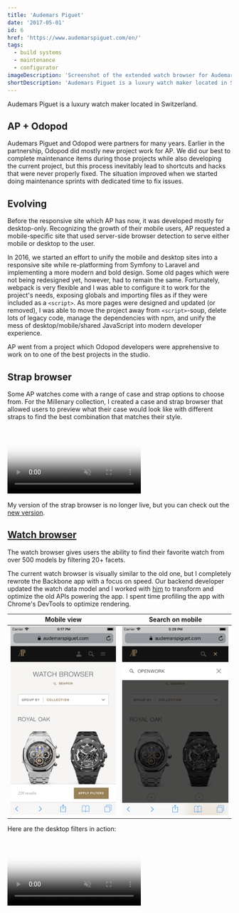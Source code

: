 ```yaml
---
title: 'Audemars Piguet'
date: '2017-05-01'
id: 6
href: 'https://www.audemarspiguet.com/en/'
tags:
  - build systems
  - maintenance
  - configurator
imageDescription: 'Screenshot of the extended watch browser for Audemars Piguet showing filters and watches.'
shortDescription: 'Audemars Piguet is a luxury watch maker located in Switzerland.'
---
```


Audemars Piguet is a luxury watch maker located in Switzerland.

## AP + Odopod

Audemars Piguet and Odopod were partners for many years. Earlier in the partnership, Odopod did mostly new project work for AP. We did our best to complete maintenance items during those projects while also developing the current project, but this process inevitably lead to shortcuts and hacks that were never properly fixed. The situation improved when we started doing maintenance sprints with dedicated time to fix issues.

## Evolving

Before the responsive site which AP has now, it was developed mostly for desktop-only. Recognizing the growth of their mobile users, AP requested a mobile-specific site that used server-side browser detection to serve either mobile or desktop to the user.

In 2016, we started an effort to unify the mobile and desktop sites into a responsive site while re-platforming from Symfony to Laravel and implementing a more modern and bold design. Some old pages which were not being redesigned yet, however, had to remain the same. Fortunately, webpack is very flexible and I was able to configure it to work for the project's needs, exposing globals and importing files as if they were included as a `<script>`. As more pages were designed and updated (or removed), I was able to move the project away from `<script>`-soup, delete lots of legacy code, manage the dependencies with npm, and unify the mess of desktop/mobile/shared JavaScript into modern developer experience.

AP went from a project which Odopod developers were apprehensive to work on to one of the best projects in the studio.

## Strap browser

Some AP watches come with a range of case and strap options to choose from. For the Millenary collection, I created a case and strap browser that allowed users to preview what their case would look like with different straps to find the best combination that matches their style.

<!-- markdownlint-disable MD033 -->
<video muted playsinline controls loop poster="/strap-browser-poster.png">
  <source src="strap-browser.webm" type="video/webm; codecs=vp9,vorbis">
  <source src="strap-browser.mp4" type="video/mp4">
</video>

My version of the strap browser is no longer live, but you can check out the [new version](https://www.audemarspiguet.com/en/strap-browser/).

## [Watch browser](https://www.audemarspiguet.com/en/watch-browser/)

The watch browser gives users the ability to find their favorite watch from over 500 models by filtering 20+ facets.

The current watch browser is visually similar to the old one, but I completely rewrote the Backbone app with a focus on speed. Our backend developer updated the watch data model and I worked with [him](https://kevinking.io/) to transform and optimize the old APIs powering the app. I spent time profiling the app with Chrome's DevTools to optimize rendering.

|                                   Mobile view                                   |                      Search on mobile                      |
| :-----------------------------------------------------------------------------: | :--------------------------------------------------------: |
| ![Screenshot of the watch browser on a mobile device](watch-browser-mobile.png) | ![User in a search state](watch-browser-mobile-search.png) |

Here are the desktop filters in action:

<video muted playsinline controls loop poster="/watch-browser-poster.png">
  <source src="watch-browser.webm" type="video/webm; codecs=vp9,vorbis">
  <source src="watch-browser.mp4" type="video/mp4">
</video>
